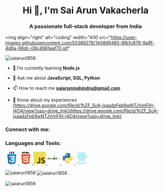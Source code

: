 <h1 align="center">Hi 👋, I'm Sai Arun Vakacherla</h1>
<h3 align="center">A passionate full-stack developer from India</h3>

<img align="right" alt="coding" width="400 src="https://user-images.githubusercontent.com/55389276/140866485-8fb1c876-9a8f-4d6a-98dc-08c4981eaf70.gif"
<p align="left"> <img src="https://komarev.com/ghpvc/?username=saiarun1856&label=Profile%20views&color=0e75b6&style=flat" alt="saiarun1856" /> </p>

- 🌱 I’m currently learning **Node.js**

- 💬 Ask me about **JavaScript, SQL, Python**

- 📫 How to reach me **saiarunmahindra@gmail.com**

- 📄 Know about my experiences [https://drive.google.com/file/d/1hZF_ScA-jxaadzFeb9wNTJVmFIH-l4O4/view?usp=drive_link](https://drive.google.com/file/d/1hZF_ScA-jxaadzFeb9wNTJVmFIH-l4O4/view?usp=drive_link)

<h3 align="left">Connect with me:</h3>
<p align="left">
</p>

<h3 align="left">Languages and Tools:</h3>
<p align="left"> <a href="https://www.w3schools.com/css/" target="_blank" rel="noreferrer"> <img src="https://raw.githubusercontent.com/devicons/devicon/master/icons/css3/css3-original-wordmark.svg" alt="css3" width="40" height="40"/> </a> <a href="https://www.w3.org/html/" target="_blank" rel="noreferrer"> <img src="https://raw.githubusercontent.com/devicons/devicon/master/icons/html5/html5-original-wordmark.svg" alt="html5" width="40" height="40"/> </a> <a href="https://developer.mozilla.org/en-US/docs/Web/JavaScript" target="_blank" rel="noreferrer"> <img src="https://raw.githubusercontent.com/devicons/devicon/master/icons/javascript/javascript-original.svg" alt="javascript" width="40" height="40"/> </a> <a href="https://nodejs.org" target="_blank" rel="noreferrer"> <img src="https://raw.githubusercontent.com/devicons/devicon/master/icons/nodejs/nodejs-original-wordmark.svg" alt="nodejs" width="40" height="40"/> </a> <a href="https://www.python.org" target="_blank" rel="noreferrer"> <img src="https://raw.githubusercontent.com/devicons/devicon/master/icons/python/python-original.svg" alt="python" width="40" height="40"/> </a> <a href="https://reactjs.org/" target="_blank" rel="noreferrer"> <img src="https://raw.githubusercontent.com/devicons/devicon/master/icons/react/react-original-wordmark.svg" alt="react" width="40" height="40"/> </a> </p>

<p><img align="left" src="https://github-readme-stats.vercel.app/api/top-langs?username=saiarun1856&show_icons=true&locale=en&layout=compact" alt="saiarun1856" /></p>

<p>&nbsp;<img align="center" src="https://github-readme-stats.vercel.app/api?username=saiarun1856&show_icons=true&locale=en" alt="saiarun1856" /></p>

<p><img align="center" src="https://github-readme-streak-stats.herokuapp.com/?user=saiarun1856&" alt="saiarun1856" /></p>
